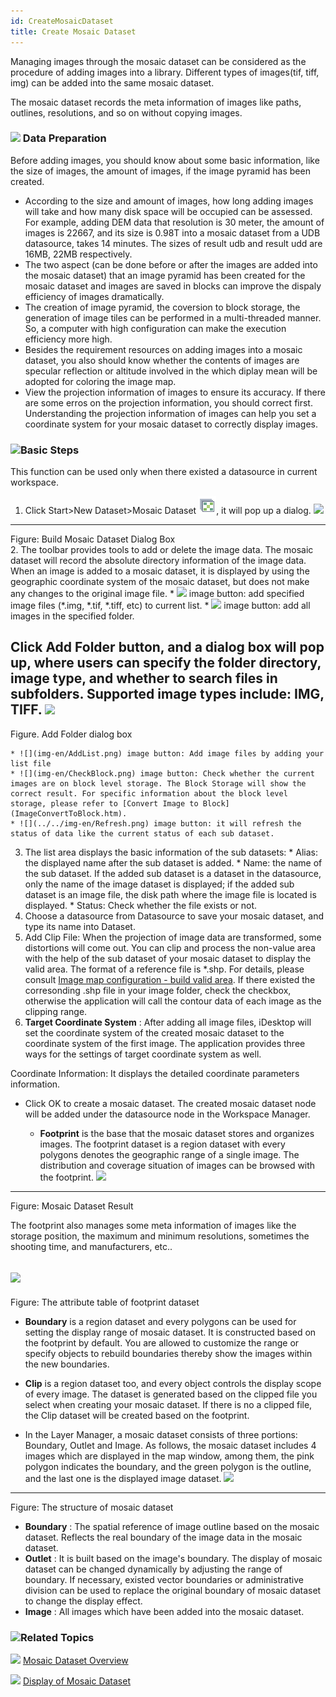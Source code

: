 ```yaml
---
id: CreateMosaicDataset
title: Create Mosaic Dataset
---
```

Managing images through the mosaic dataset can be considered as the procedure
of adding images into a library. Different types of images(tif, tiff, img) can
be added into the same mosaic dataset.

The mosaic dataset records the meta information of images like paths,
outlines, resolutions, and so on without copying images.

### ![](../../img/read.gif) Data Preparation

Before adding images, you should know about some basic information, like the
size of images, the amount of images, if the image pyramid has been created.

  * According to the size and amount of images, how long adding images will take and how many disk space will be occupied can be assessed. For example, adding DEM data that resolution is 30 meter, the amount of images is 22667, and its size is 0.98T into a mosaic dataset from a UDB datasource, takes 14 minutes. The sizes of result udb and result udd are 16MB, 22MB respectively.
  * The two aspect (can be done before or after the images are added into the mosaic dataset) that an image pyramid has been created for the mosaic dataset and images are saved in blocks can improve the dispaly efficiency of images dramatically. 
  * The creation of image pyramid, the coversion to block storage, the generation of image tiles can be performed in a multi-threaded manner. So, a computer with high configuration can make the execution efficiency more high.
  * Besides the requirement resources on adding images into a mosaic dataset, you also should know whether the contents of images are specular reflection or altitude involved in the which diplay mean will be adopted for coloring the image map.
  * View the projection information of images to ensure its accuracy. If there are some erros on the projection information, you should correct first. Understanding the projection information of images can help you set a coordinate system for your mosaic dataset to correctly display images. 

### ![](../../img/read.gif)Basic Steps

This function can be used only when there existed a datasource in current
workspace.

  1. Click Start>New Dataset>Mosaic Dataset ![](img-en/Mosaic.png), it will pop up a dialog.
![](img/CreateMosaicDataset.png)  
---  
Figure: Build Mosaic Dataset Dialog Box  
  2. The toolbar provides tools to add or delete the image data. The mosaic dataset will record the absolute directory information of the image data. When an image is added to a mosaic dataset, it is displayed by using the geographic coordinate system of the mosaic dataset, but does not make any changes to the original image file. 
    * ![](../../img-en/AddBNT.png) image button: add specified image files (*.img, *.tif, *.tiff, etc) to current list. 
    * ![](../../img-en/AddDataButton1.png) image button: add all images in the specified folder. 

Click Add Folder button, and a dialog box will pop up, where users can specify
the folder directory, image type, and whether to search files in subfolders.
Supported image types include: IMG, TIFF.  ![](img/AddFolderSetting2-en.png)  
---  
Figure. Add Folder dialog box  
  
    * ![](img-en/AddList.png) image button: Add image files by adding your list file 
    * ![](img-en/CheckBlock.png) image button: Check whether the current images are on block level storage. The Block Storage will show the correct result. For specific information about the block level storage, please refer to [Convert Image to Block](ImageConvertToBlock.htm). 
    * ![](../../img-en/Refresh.png) image button: it will refresh the status of data like the current status of each sub dataset.

  3. The list area displays the basic information of the sub datasets: 
    * Alias: the displayed name after the sub dataset is added.
    * Name: the name of the sub dataset. If the added sub dataset is a dataset in the datasource, only the name of the image dataset is displayed; if the added sub dataset is an image file, the disk path where the image file is located is displayed.
    * Status: Check whether the file exists or not.
  4. Choose a datasource from Datasource to save your mosaic dataset, and type its name into Dataset. 
  5. Add Clip File: When the projection of image data are transformed, some distortions will come out. You can clip and process the non-value area with the help of the sub dataset of your mosaic dataset to display the valid area. The format of a reference file is *.shp. For details, please consult [Image map configuration - build valid area](MosaicDatasetMapConfig.htm#1). If there existed the corresonding .shp file in your image folder, check the checkbox, otherwise the application will call the contour data of each image as the clipping range. 
  6. **Target Coordinate System** : After adding all image files, iDesktop will set the coordinate system of the created mosaic dataset to the coordinate system of the first image. The application provides three ways for the settings of target coordinate system as well. 

Coordinate Information: It displays the detailed coordinate parameters information.

* Click OK to create a mosaic dataset. The created mosaic dataset node will be added under the datasource node in the Workspace Manager.

  * **Footprint** is the base that the mosaic dataset stores and organizes images. The footprint dataset is a region dataset with every polygons denotes the geographic range of a single image. The distribution and coverage situation of images can be browsed with the footprint.  ![](img/footprint-en.png)  
---  
Figure: Mosaic Dataset Result  
  
The footprint also manages some meta information of images like the storage
position, the maximum and minimum resolutions, sometimes the shooting time,
and manufacturers, etc..

![](img/footprinttable.png)  
---  
Figure: The attribute table of footprint dataset  
  * **Boundary** is a region dataset and every polygons can be used for setting the display range of mosaic dataset. It is constructed based on the footprint by default. You are allowed to customize the range or specify objects to rebuild boundaries thereby show the images within the new boundaries.
  * **Clip** is a region dataset too, and every object controls the display scope of every image. The dataset is generated based on the clipped file you select when creating your mosaic dataset. If there is no a clipped file, the Clip dataset will be created based on the footprint. 

* In the Layer Manager, a mosaic dataset consists of three portions: Boundary, Outlet and Image. As follows, the mosaic dataset includes 4 images which are displayed in the map window, among them, the pink polygon indicates the boundary, and the green polygon is the outline, and the last one is the displayed image dataset.
![](img/MosaicImageStructure.png)  
---  
Figure: The structure of mosaic dataset  
  
  * **Boundary** : The spatial reference of image outline based on the mosaic dataset. Reflects the real boundary of the image data in the mosaic dataset.
  * **Outlet** : It is built based on the image's boundary. The display of mosaic dataset can be changed dynamically by adjusting the range of boundary. If necessary, existed vector boundaries or administrative division can be used to replace the original boundary of mosaic dataset to change the display effect.
  * **Image** : All images which have been added into the mosaic dataset.

### ![](../../img/seealso.png)Related Topics

![](../../img/smalltitle.png) [Mosaic Dataset Overview](MosaicDataset-en.htm)

![](../../img/smalltitle.png) [Display of Mosaic
Dataset](MosaicDatasetView-en.htm)


